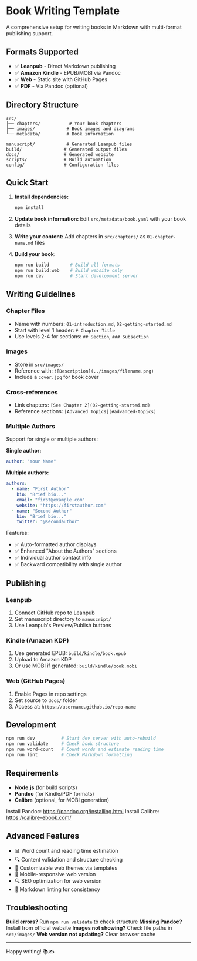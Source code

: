 # Book Writing Template

A comprehensive setup for writing books in Markdown with multi-format publishing support.

## Formats Supported

- ✅ **Leanpub** - Direct Markdown publishing
- ✅ **Amazon Kindle** - EPUB/MOBI via Pandoc  
- ✅ **Web** - Static site with GitHub Pages
- ✅ **PDF** - Via Pandoc (optional)

## Directory Structure

```
src/
├── chapters/           # Your book chapters
├── images/            # Book images and diagrams  
└── metadata/          # Book information

manuscript/            # Generated Leanpub files
build/                # Generated output files
docs/                 # Generated website
scripts/              # Build automation
config/               # Configuration files
```

## Quick Start

1. **Install dependencies:**
   ```bash
   npm install
   ```

2. **Update book information:**
   Edit `src/metadata/book.yaml` with your book details

3. **Write your content:**
   Add chapters in `src/chapters/` as `01-chapter-name.md` files

4. **Build your book:**
   ```bash
   npm run build        # Build all formats
   npm run build:web    # Build website only
   npm run dev          # Start development server
   ```

## Writing Guidelines

### Chapter Files
- Name with numbers: `01-introduction.md`, `02-getting-started.md`
- Start with level 1 header: `# Chapter Title`
- Use levels 2-4 for sections: `## Section`, `### Subsection`

### Images
- Store in `src/images/`
- Reference with: `![Description](../images/filename.png)`
- Include a `cover.jpg` for book cover

### Cross-references
- Link chapters: `[See Chapter 2](02-getting-started.md)`
- Reference sections: `[Advanced Topics](#advanced-topics)`

### Multiple Authors
Support for single or multiple authors:

**Single author:**
```yaml
author: "Your Name"
```

**Multiple authors:**
```yaml
authors:
  - name: "First Author"
    bio: "Brief bio..."
    email: "first@example.com"
    website: "https://firstauthor.com"
  - name: "Second Author"
    bio: "Brief bio..."
    twitter: "@secondauthor"
```

Features:
- ✅ Auto-formatted author displays
- ✅ Enhanced "About the Authors" sections  
- ✅ Individual author contact info
- ✅ Backward compatibility with single author

## Publishing

### Leanpub
1. Connect GitHub repo to Leanpub
2. Set manuscript directory to `manuscript/`
3. Use Leanpub's Preview/Publish buttons

### Kindle (Amazon KDP)
1. Use generated EPUB: `build/kindle/book.epub`
2. Upload to Amazon KDP
3. Or use MOBI if generated: `build/kindle/book.mobi`

### Web (GitHub Pages)
1. Enable Pages in repo settings
2. Set source to `docs/` folder  
3. Access at: `https://username.github.io/repo-name`

## Development

```bash
npm run dev          # Start dev server with auto-rebuild
npm run validate     # Check book structure
npm run word-count   # Count words and estimate reading time
npm run lint         # Check Markdown formatting
```

## Requirements

- **Node.js** (for build scripts)
- **Pandoc** (for Kindle/PDF formats)
- **Calibre** (optional, for MOBI generation)

Install Pandoc: https://pandoc.org/installing.html
Install Calibre: https://calibre-ebook.com/

## Advanced Features

- 📊 Word count and reading time estimation
- 🔍 Content validation and structure checking
- 🎨 Customizable web themes via templates
- 📱 Mobile-responsive web version
- 🔍 SEO optimization for web version
- 📝 Markdown linting for consistency

## Troubleshooting

**Build errors?** Run `npm run validate` to check structure
**Missing Pandoc?** Install from official website
**Images not showing?** Check file paths in `src/images/`
**Web version not updating?** Clear browser cache

---

Happy writing! 📚✍️
